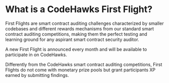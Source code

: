 # What is a CodeHawks First Flight?

First Flights are smart contract auditing challenges characterized by smaller codebases and different rewards mechanisms from our standard smart contract auditing competitions, making them the perfect testing and learning ground for any aspirant smart contract security auditor.

A new First Flight is announced every month and will be available to participate in on CodeHawks.

Differently from the CodeHawks smart contract auditing competitions, First Flights do not come with monetary prize pools but grant participants XP earned by submitting findings.
